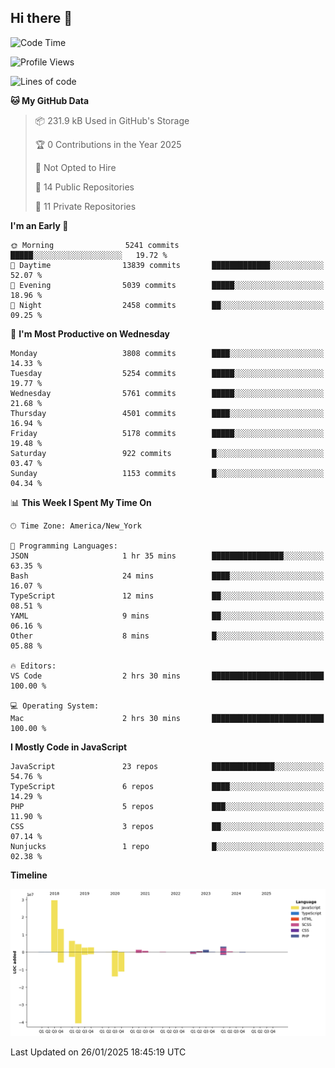 ## Hi there 👋

<!--START_SECTION:waka-->
![Code Time](http://img.shields.io/badge/Code%20Time-314%20hrs%2035%20mins-blue)

![Profile Views](http://img.shields.io/badge/Profile%20Views-0-blue)

![Lines of code](https://img.shields.io/badge/From%20Hello%20World%20I%27ve%20Written-68.5%20million%20lines%20of%20code-blue)

**🐱 My GitHub Data** 

> 📦 231.9 kB Used in GitHub's Storage 
 > 
> 🏆 0 Contributions in the Year 2025
 > 
> 🚫 Not Opted to Hire
 > 
> 📜 14 Public Repositories 
 > 
> 🔑 11 Private Repositories 
 > 
**I'm an Early 🐤** 

```text
🌞 Morning                5241 commits        █████░░░░░░░░░░░░░░░░░░░░   19.72 % 
🌆 Daytime                13839 commits       █████████████░░░░░░░░░░░░   52.07 % 
🌃 Evening                5039 commits        █████░░░░░░░░░░░░░░░░░░░░   18.96 % 
🌙 Night                  2458 commits        ██░░░░░░░░░░░░░░░░░░░░░░░   09.25 % 
```
📅 **I'm Most Productive on Wednesday** 

```text
Monday                   3808 commits        ████░░░░░░░░░░░░░░░░░░░░░   14.33 % 
Tuesday                  5254 commits        █████░░░░░░░░░░░░░░░░░░░░   19.77 % 
Wednesday                5761 commits        █████░░░░░░░░░░░░░░░░░░░░   21.68 % 
Thursday                 4501 commits        ████░░░░░░░░░░░░░░░░░░░░░   16.94 % 
Friday                   5178 commits        █████░░░░░░░░░░░░░░░░░░░░   19.48 % 
Saturday                 922 commits         █░░░░░░░░░░░░░░░░░░░░░░░░   03.47 % 
Sunday                   1153 commits        █░░░░░░░░░░░░░░░░░░░░░░░░   04.34 % 
```


📊 **This Week I Spent My Time On** 

```text
🕑︎ Time Zone: America/New_York

💬 Programming Languages: 
JSON                     1 hr 35 mins        ████████████████░░░░░░░░░   63.35 % 
Bash                     24 mins             ████░░░░░░░░░░░░░░░░░░░░░   16.07 % 
TypeScript               12 mins             ██░░░░░░░░░░░░░░░░░░░░░░░   08.51 % 
YAML                     9 mins              ██░░░░░░░░░░░░░░░░░░░░░░░   06.16 % 
Other                    8 mins              █░░░░░░░░░░░░░░░░░░░░░░░░   05.88 % 

🔥 Editors: 
VS Code                  2 hrs 30 mins       █████████████████████████   100.00 % 

💻 Operating System: 
Mac                      2 hrs 30 mins       █████████████████████████   100.00 % 
```

**I Mostly Code in JavaScript** 

```text
JavaScript               23 repos            ██████████████░░░░░░░░░░░   54.76 % 
TypeScript               6 repos             ████░░░░░░░░░░░░░░░░░░░░░   14.29 % 
PHP                      5 repos             ███░░░░░░░░░░░░░░░░░░░░░░   11.90 % 
CSS                      3 repos             ██░░░░░░░░░░░░░░░░░░░░░░░   07.14 % 
Nunjucks                 1 repo              █░░░░░░░░░░░░░░░░░░░░░░░░   02.38 % 
```



**Timeline**

![Lines of Code chart](https://raw.githubusercontent.com/wilbertcaba/wilbertcaba/main/assets/bar_graph.png)


 Last Updated on 26/01/2025 18:45:19 UTC
<!--END_SECTION:waka-->

<!--
**wilbertcaba/wilbertcaba** is a ✨ _special_ ✨ repository because its `README.md` (this file) appears on your GitHub profile.

Here are some ideas to get you started:

- 🔭 I’m currently working on ...
- 🌱 I’m currently learning ...
- 👯 I’m looking to collaborate on ...
- 🤔 I’m looking for help with ...
- 💬 Ask me about ...
- 📫 How to reach me: ...
- 😄 Pronouns: ...
- ⚡ Fun fact: ...
-->
